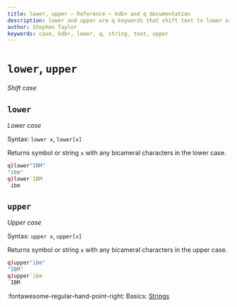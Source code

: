 ```yaml
---
title: lower, upper – Reference – kdb+ and q documentation
description: lower and upper are q keywords that shift text to lower or upper case respectively. 
author: Stephen Taylor
keywords: case, kdb+, lower, q, string, text, upper
---
```

# `lower`, `upper`

_Shift case_





## `lower`

_Lower case_

Syntax: `lower x`, `lower[x]`

Returns symbol or string `x` with any bicameral characters in the lower case. 

```q
q)lower"IBM"
"ibm"
q)lower`IBM
`ibm
```


## `upper`

_Upper case_

Syntax: `upper x`, `upper[x]`

Returns symbol or string `x` with any bicameral characters in the upper case. 

```q
q)upper"ibm"
"IBM"
q)upper`ibm
`IBM
```


:fontawesome-regular-hand-point-right: 
Basics: [Strings](../basics/strings.md)
